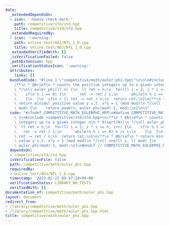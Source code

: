 ```yaml
---
data:
  _extendedDependsOn:
  - icon: ':heavy_check_mark:'
    path: competitive/std/std.hpp
    title: competitive/std/std.hpp
  _extendedRequiredBy:
  - icon: ':warning:'
    path: online_test/AOJ/NTL_1_D.cpp
    title: online_test/AOJ/NTL_1_D.cpp
  _extendedVerifiedWith: []
  _isVerificationFailed: false
  _pathExtension: hpp
  _verificationStatusIcon: ':warning:'
  attributes:
    links: []
  bundledCode: "#line 1 \"competitive/math/euler_phi.hpp\"\n\n\n#include <competitive/std/std.hpp>\n\
    /**\n * @brief\n * counts the positive integers up to a given integer n\n * O(sqrt(N))\n\
    \ */\nll euler_phi(ll n) {\n  ll ret = n;\n  for(ll i = 2; i * i <= n; i++) {\n\
    \    if(n % i == 0) {\n      ret -= ret / i;\n      while(n % i == 0) n /= i;\n\
    \    }\n  }\n  if(n > 1) ret -= ret / n;\n  return ret;\n}\n/**\n * @brief\n *\
    \ return minimul positive value y s.t. x*y = 1 (mod mod)\n */\nll inv(ll x, ll\
    \ mod) {\n    return powm(x, euler_phi(mod)-1, mod);\n}\n\n"
  code: "#ifndef COMPETITIVE_MATH_EULERPHI_HPP\n#define COMPETITIVE_MATH_EULERPHI_HPP\
    \ 1\n#include <competitive/std/std.hpp>\n/**\n * @brief\n * counts the positive\
    \ integers up to a given integer n\n * O(sqrt(N))\n */\nll euler_phi(ll n) {\n\
    \  ll ret = n;\n  for(ll i = 2; i * i <= n; i++) {\n    if(n % i == 0) {\n   \
    \   ret -= ret / i;\n      while(n % i == 0) n /= i;\n    }\n  }\n  if(n > 1)\
    \ ret -= ret / n;\n  return ret;\n}\n/**\n * @brief\n * return minimul positive\
    \ value y s.t. x*y = 1 (mod mod)\n */\nll inv(ll x, ll mod) {\n    return powm(x,\
    \ euler_phi(mod)-1, mod);\n}\n#endif // COMPETITIVE_MATH_EULERPHI_HPP\n"
  dependsOn:
  - competitive/std/std.hpp
  isVerificationFile: false
  path: competitive/math/euler_phi.hpp
  requiredBy:
  - online_test/AOJ/NTL_1_D.cpp
  timestamp: '2023-02-22 09:47:28+09:00'
  verificationStatus: LIBRARY_NO_TESTS
  verifiedWith: []
documentation_of: competitive/math/euler_phi.hpp
layout: document
redirect_from:
- /library/competitive/math/euler_phi.hpp
- /library/competitive/math/euler_phi.hpp.html
title: competitive/math/euler_phi.hpp
---
```

